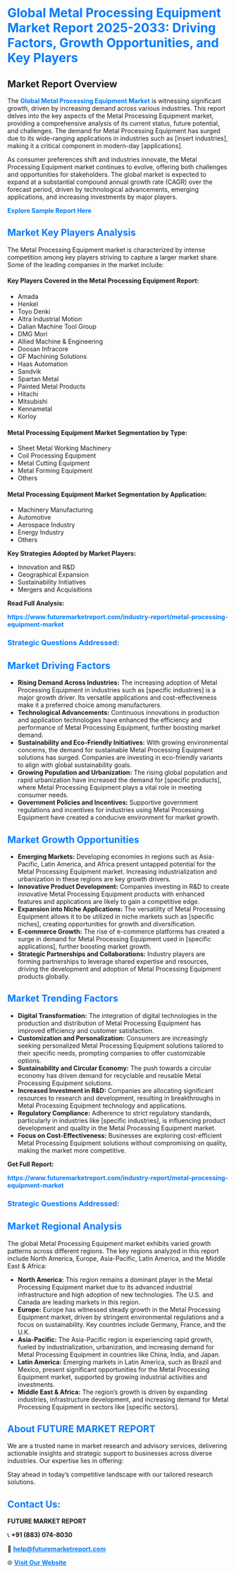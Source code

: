 <h1 style="color: #007BFF;">Global Metal Processing Equipment Market Report 2025-2033: Driving Factors, Growth Opportunities, and Key Players</h1>

<section id="overview">
<h2>Market Report Overview</h2>
<p>The <a href="https://www.futuremarketreport.com/industry-report/metal-processing-equipment-market" style="color: #007BFF; text-decoration: none;"><strong>Global Metal Processing Equipment Market</strong></a> is witnessing significant growth, driven by increasing demand across various industries. This report delves into the key aspects of the Metal Processing Equipment market, providing a comprehensive analysis of its current status, future potential, and challenges. The demand for Metal Processing Equipment has surged due to its wide-ranging applications in industries such as [insert industries], making it a critical component in modern-day [applications].</p>
<p>As consumer preferences shift and industries innovate, the Metal Processing Equipment market continues to evolve, offering both challenges and opportunities for stakeholders. The global market is expected to expand at a substantial compound annual growth rate (CAGR) over the forecast period, driven by technological advancements, emerging applications, and increasing investments by major players.</p>
</section>

<section id="overview">
<p><a href="https://www.futuremarketreport.com/request-sample/reportId=59713" style="color: #007BFF; text-decoration: none;"><strong>Explore Sample Report Here</strong></a></p>
</section>

<section id="key-players">
<h2 style="color: #007BFF;">Market Key Players Analysis</h2>
<p>The Metal Processing Equipment market is characterized by intense competition among key players striving to capture a larger market share. Some of the leading companies in the market include:</p>
<h4>Key Players Covered in the Metal Processing Equipment Report:</h4>
<ul><li>Amada</li><li>Henkel</li><li>Toyo Denki</li><li>Altra Industrial Motion</li><li>Dalian Machine Tool Group</li><li>DMG Mori</li><li>Allied Machine &amp; Engineering</li><li>Doosan Infracore</li><li>GF Machining Solutions</li><li>Haas Automation</li><li>Sandvik</li><li>Spartan Metal</li><li>Painted Metal Products</li><li>Hitachi</li><li>Mitsubishi</li><li>Kennametal</li><li>Korloy</li></ul>
<h4>Metal Processing Equipment Market Segmentation by Type:</h4>
<ul><li>Sheet Metal Working Machinery</li><li>Coil Processing Equipment</li><li>Metal Cutting Equipment</li><li>Metal Forming Equipment</li><li>Others</li></ul>

<h4>Metal Processing Equipment Market Segmentation by Application:</h4>
<ul><li>Machinery Manufacturing</li><li>Automotive</li><li>Aerospace Industry</li><li>Energy Industry</li><li>Others</li></ul>
<p><strong>Key Strategies Adopted by Market Players:</strong></p>
<ul>
<li>Innovation and R&D</li>
<li>Geographical Expansion</li>
<li>Sustainability Initiatives</li>
<li>Mergers and Acquisitions</li>
</ul>
</section>

<section>
<p><strong>Read Full Analysis: </strong></p><a href="https://www.futuremarketreport.com/industry-report/metal-processing-equipment-market" style="color: #007BFF; text-decoration: none;"><strong>https://www.futuremarketreport.com/industry-report/metal-processing-equipment-market</strong></a>
<h3 style="color: #007BFF;">Strategic Questions Addressed:</h3>
</section>

<section id="driving-factors">
<h2 style="color: #007BFF;">Market Driving Factors</h2>
<ul>
<li><strong>Rising Demand Across Industries:</strong> The increasing adoption of Metal Processing Equipment in industries such as [specific industries] is a major growth driver. Its versatile applications and cost-effectiveness make it a preferred choice among manufacturers.</li>
<li><strong>Technological Advancements:</strong> Continuous innovations in production and application technologies have enhanced the efficiency and performance of Metal Processing Equipment, further boosting market demand.</li>
<li><strong>Sustainability and Eco-Friendly Initiatives:</strong> With growing environmental concerns, the demand for sustainable Metal Processing Equipment solutions has surged. Companies are investing in eco-friendly variants to align with global sustainability goals.</li>
<li><strong>Growing Population and Urbanization:</strong> The rising global population and rapid urbanization have increased the demand for [specific products], where Metal Processing Equipment plays a vital role in meeting consumer needs.</li>
<li><strong>Government Policies and Incentives:</strong> Supportive government regulations and incentives for industries using Metal Processing Equipment have created a conducive environment for market growth.</li>
</ul>
</section>

<section id="growth-opportunities">
<h2 style="color: #007BFF;">Market Growth Opportunities</h2>
<ul>
<li><strong>Emerging Markets:</strong> Developing economies in regions such as Asia-Pacific, Latin America, and Africa present untapped potential for the Metal Processing Equipment market. Increasing industrialization and urbanization in these regions are key growth drivers.</li>
<li><strong>Innovative Product Development:</strong> Companies investing in R&D to create innovative Metal Processing Equipment products with enhanced features and applications are likely to gain a competitive edge.</li>
<li><strong>Expansion into Niche Applications:</strong> The versatility of Metal Processing Equipment allows it to be utilized in niche markets such as [specific niches], creating opportunities for growth and diversification.</li>
<li><strong>E-commerce Growth:</strong> The rise of e-commerce platforms has created a surge in demand for Metal Processing Equipment used in [specific applications], further boosting market growth.</li>
<li><strong>Strategic Partnerships and Collaborations:</strong> Industry players are forming partnerships to leverage shared expertise and resources, driving the development and adoption of Metal Processing Equipment products globally.</li>
</ul>
</section>

<section id="trending-factors">
<h2 style="color: #007BFF;">Market Trending Factors</h2>
<ul>
<li><strong>Digital Transformation:</strong> The integration of digital technologies in the production and distribution of Metal Processing Equipment has improved efficiency and customer satisfaction.</li>
<li><strong>Customization and Personalization:</strong> Consumers are increasingly seeking personalized Metal Processing Equipment solutions tailored to their specific needs, prompting companies to offer customizable options.</li>
<li><strong>Sustainability and Circular Economy:</strong> The push towards a circular economy has driven demand for recyclable and reusable Metal Processing Equipment solutions.</li>
<li><strong>Increased Investment in R&D:</strong> Companies are allocating significant resources to research and development, resulting in breakthroughs in Metal Processing Equipment technology and applications.</li>
<li><strong>Regulatory Compliance:</strong> Adherence to strict regulatory standards, particularly in industries like [specific industries], is influencing product development and quality in the Metal Processing Equipment market.</li>
<li><strong>Focus on Cost-Effectiveness:</strong> Businesses are exploring cost-efficient Metal Processing Equipment solutions without compromising on quality, making the market more competitive.</li>
</ul>
</section>

<section>
<p><strong>Get Full Report: </strong></p><a href="https://www.futuremarketreport.com/industry-report/metal-processing-equipment-market" style="color: #007BFF; text-decoration: none;"><strong>https://www.futuremarketreport.com/industry-report/metal-processing-equipment-market</strong></a>
<h3 style="color: #007BFF;">Strategic Questions Addressed:</h3>
</section>


<section id="regional-analysis">
<h2 style="color: #007BFF;">Market Regional Analysis</h2>
<p>The global Metal Processing Equipment market exhibits varied growth patterns across different regions. The key regions analyzed in this report include North America, Europe, Asia-Pacific, Latin America, and the Middle East & Africa:</p>
<ul>
<li><strong>North America:</strong> This region remains a dominant player in the Metal Processing Equipment market due to its advanced industrial infrastructure and high adoption of new technologies. The U.S. and Canada are leading markets in this region.</li>
<li><strong>Europe:</strong> Europe has witnessed steady growth in the Metal Processing Equipment market, driven by stringent environmental regulations and a focus on sustainability. Key countries include Germany, France, and the U.K.</li>
<li><strong>Asia-Pacific:</strong> The Asia-Pacific region is experiencing rapid growth, fueled by industrialization, urbanization, and increasing demand for Metal Processing Equipment in countries like China, India, and Japan.</li>
<li><strong>Latin America:</strong> Emerging markets in Latin America, such as Brazil and Mexico, present significant opportunities for the Metal Processing Equipment market, supported by growing industrial activities and investments.</li>
<li><strong>Middle East & Africa:</strong> The region’s growth is driven by expanding industries, infrastructure development, and increasing demand for Metal Processing Equipment in sectors like [specific sectors].</li>
</ul>
</section>

<footer>
<h2 style="color: #007BFF;">About FUTURE MARKET REPORT</h2>
<p>We are a trusted name in market research and advisory services, delivering actionable insights and strategic support to businesses across diverse industries. Our expertise lies in offering:</p>

<p>Stay ahead in today’s competitive landscape with our tailored research solutions.</p>

<h2 style="color: #007BFF;">Contact Us:</h2>
<p><strong>FUTURE MARKET REPORT</strong></p>
<p>📞 <strong>+91 (883) 074-8030</strong></p>
<p>📧 <strong><a href="mailto:help@futuremarketreport.com" style="color: #007BFF;">help@futuremarketreport.com</a></strong></p>
<p>🌐 <strong><a href="https://www.futuremarketreport.com/" style="color: #007BFF;">Visit Our Website</a></strong></p>
</footer>
